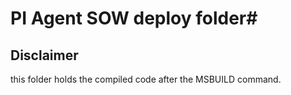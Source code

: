 # PI Agent SOW deploy folder#
  
## Disclaimer
  
this folder holds the compiled code after the MSBUILD command.
